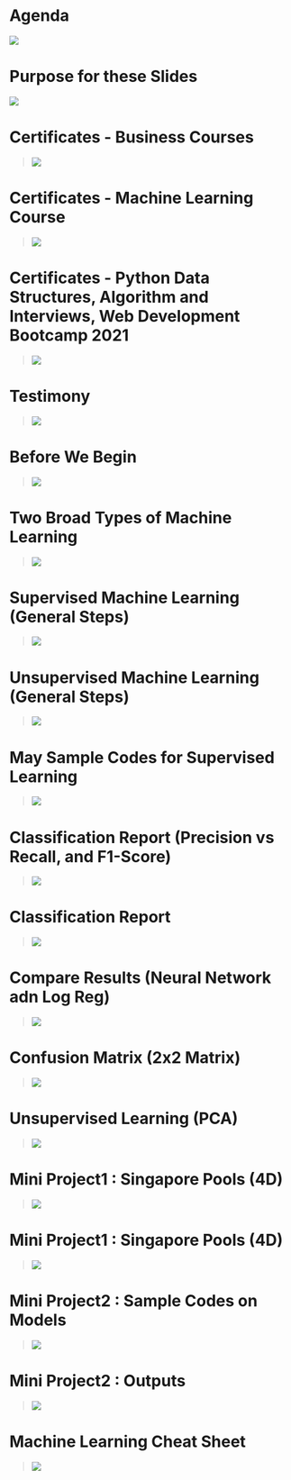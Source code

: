 
# Agenda
![](img/01Agenda.JPG)

# Purpose for these Slides
![](img/02Purpose.JPG)

# Certificates - Business Courses
>![](img/03Cert1.JPG)

# Certificates - Machine Learning Course
>![](img/04Certs2.JPG)

# Certificates - Python Data Structures, Algorithm and Interviews, Web Development Bootcamp 2021
>![](img/05Cert3.JPG)

# Testimony
>![](img/06Testimony.JPG)

# Before We Begin
>![](img/07Before.JPG)

# Two Broad Types of Machine Learning
>![](img/08Two.JPG)

# Supervised Machine Learning (General Steps)
>![](img/09Supervised.JPG)

# Unsupervised Machine Learning (General Steps)
>![](img/10Unsupervised.JPG)

# May Sample Codes for Supervised Learning
>![](img/11MySample.JPG)

# Classification Report (Precision vs Recall, and F1-Score)
>![](img/12Classification1.JPG)

# Classification Report
>![](img/13Classification2.JPG)

# Compare Results (Neural Network adn Log Reg)
>![](img/14Compare.JPG)

# Confusion Matrix (2x2 Matrix)
>![](img/15Confusion.JPG)

# Unsupervised Learning (PCA)
>![](img/16UnsupervisedPCA.JPG)

# Mini Project1 : Singapore Pools (4D)
>![](img/17Mini1.JPG)

# Mini Project1 : Singapore Pools (4D)
>![](img/18Mini1.JPG)

# Mini Project2 : Sample Codes on Models
>![](img/19Mini2.JPG)

# Mini Project2 : Outputs
>![](img/20Mini2.JPG)

# Machine Learning Cheat Sheet
>![](img/21CheatSheet.JPG)
